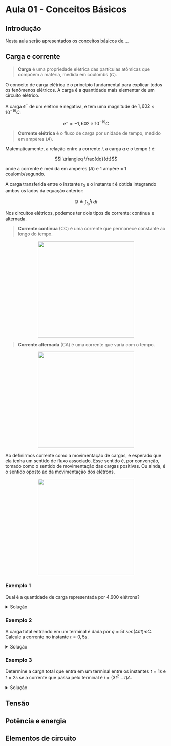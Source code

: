 # Aula 01 - Conceitos Básicos

## Introdução

Nesta aula serão apresentados os conceitos básicos de....

## Carga e corrente

>**Carga** é uma propriedade elétrica das partículas atômicas que compõem a matéria, medida em coulombs ($C$).

O conceito de carga elétrica é o princípio fundamental para explicar todos os fenômenos elétricos. A carga é a quantidade mais elementar de um circuito elétrico.

A carga $e^-$ de um elétron é negativa, e tem uma magnitude de $1,602\times 10^{-19}C$:

$$e^- = -1,602\times 10^{-19}C$$

>**Corrente elétrica** é o fluxo de carga por unidade de tempo, medido em ampères ($A$).

Matematicamente, a relação entre a corrente $i$, a carga $q$ e o tempo $t$ é:

$$i \triangleq \frac{dq}{dt}$$

onde a corrente é medida em ampères ($A$) e 1 ampère = 1 coulomb/segundo.

A carga transferida entre o instante $t_0$ e o instante $t$ é obtida integrando ambos os lados da equação anterior:

$$Q \triangleq \int_{t_0}^{t}i\ dt$$

Nos circuitos elétricos, podemos ter dois tipos de corrente: contínua e alternada. 

>**Corrente contínua** (CC) é uma corrente que permanece constante ao longo do tempo.

<p align="center">
  <img width='300' src="https://github.com/MarcosYonamine963/curso-eletricidade-basica/assets/92953755/de17139a-be7c-4d58-b713-0cce8fa93ad2" />
</p>

>**Corrente alternada** (CA) é uma corrente que varia com o tempo.

<p align="center">
  <img width='300' src="https://github.com/MarcosYonamine963/curso-eletricidade-basica/assets/92953755/27135293-bcce-401a-9308-b279a7828a4b" />
</p>

Ao definirmos corrente como a movimentação de cargas, é esperado que ela tenha um sentido de fluxo associado. Esse sentido é, por convenção, tomado como o sentido de movimentação das cargas positivas. Ou ainda, é o sentido oposto ao da movimentação dos elétrons.

<p align="center">
  <img width='300' src="https://github.com/MarcosYonamine963/curso-eletricidade-basica/assets/92953755/4a40187e-a3d3-4f93-a2e8-c4ec6a6929b1" />
</p>


### Exemplo 1

Qual é a quantidade de carga representada por $4.600$ elétrons?


<details>
<summary>Solução</summary>

Cada elétron tem carga igual a $e^- = -1,602\times 10^{-19}C$. Portanto, $4.600$ elétrons terão $4.600 \times (-1,602\times 10^{-19}C) = -7,369\times 10^{-16}C$

</details>


### Exemplo 2

A carga total entrando em um terminal é dada por $q = 5t\ sen(4\pi t)mC$. Calcule a corrente no instante $t = 0,5s$.


<details>
<summary>Solução</summary>
  
$$i = \frac{dq}{dt} = \frac{d}{dt}(5t\ sen(4\pi t))mC/s = 5sen(4\pi t) + 20\pi t\ cos(4\pi t) mA$$

Para $t = 0,5s$:

$$i = 5 sen(2\pi) + 10\pi cos(2\pi) = 0 + 10\pi = 31,42mA$$

</details>

### Exemplo 3

Determine a carga total que entra em um terminal entre os instantes $t = 1s$ e $t = 2s$ se a corrente que  passa pelo terminal é $i = (3t^2 - t)A$.


<details>
<summary>Solução</summary>

$$Q = \int_{t=1}^{2}i\ dt = \int_{1}^{2}(3t^2 -t)dt = \left(t^3 - \frac{t^2}{2} \right) \Bigg|_{1}^{2} = (8 - 2) - \left( 1 - \frac{1}{2}\right) = 5,5C$$

</details>

## Tensão

## Potência e energia

## Elementos de circuito
